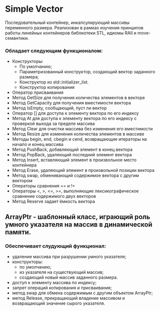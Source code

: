 # Simple Vector
Последовательный контейнер, инкапсулирующий массивы переменного размера.
Реализован в рамках изучения принципов работы линейных контейнеров библиотеки STL, идиомы RAII и move-семантики.

### Обладает следующим функционалом:
 * Конструкторы:
    - По умолчанию;
    - Параметризованный конструктор, создающий вектор заданного размера;
    - Конструктор из std::initializer_list.
    - Конструктор копирования
  * Оператор присваивания
  * Метод GetSize для получения количества элементов в векторе
  * Метод GetCapacity для получения вместимости вектора
  * Метод IsEmpty, сообщающий, пуст ли вектор
  * Оператор [] для доступа к элементу вектора по его индексу
  * Метод At для доступа к элементу вектора по его индексу с проверкой выхода за пределе массива
  * Метод Clear для очистки массива без изменения его вместимости
  * Метод Resize для изменения количества элементов в массиве
  * Методы begin, end, cbegin и cend, возвращающие итераторы на начало и конец массива
  * Метод PushBack, добавляющий элемент в конец вектора
  * Метод PopBack, удаляющий последний элемент вектора
  * Метод Insert, вставляющий элемент в произвольное место контейнера
  * Метод Erase, удаляющий элемент в произвольной позиции вектора
  * Метод swap, обменивающий содержимое вектора с другим вектором
  * Операторы сравнения == и !=
  * Операторы <, >, <=, >=, выполняющие лексикографическое сравнение содержимого двух векторов
  * Метод Reserve задает ёмкость вектора

## ArrayPtr - шаблонный класс, играющий роль умного указателя на массив в динамической памяти.
### Обеспечивает слудующий функционал:
  * удаление массива при разрушении умного указателя;
  * конструкторы: 
    - по умолчанию;
    - из указателя на существующий массив;
    - создающий новый массив заданного размера.
  * доступ к элементу массива по индексу;
  * запрет операций копирования и присваивания;
  * метод swap для обмена содержимым с другим объектом ArrayPtr;
  * метод Release, прекращающий владение массивом и возвращающий значение сырого указателя.
